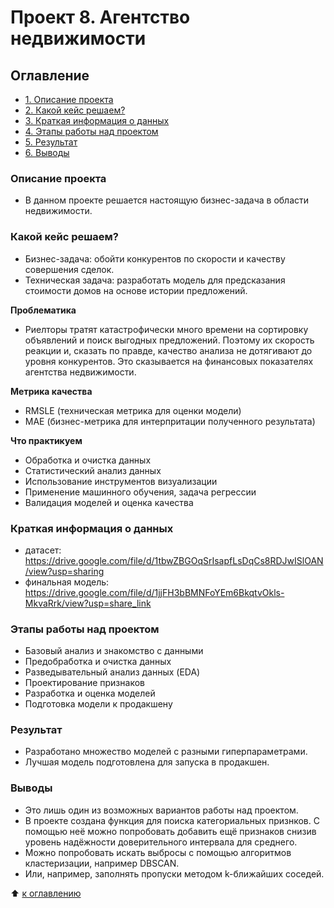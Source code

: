 # Проект 8. Агентство недвижимости


## Оглавление
- [1. Описание проекта](https://github.com/azudilins/sf_data_science/tree/main/project_8/README.md#Описание-проекта)
- [2. Какой кейс решаем?](https://github.com/azudilins/sf_data_science/tree/main/project_8/README.md#Какой-кейс-решаем)
- [3. Краткая информация о данных](https://github.com/azudilins/sf_data_science/tree/main/project_8/README.md#Краткая-информация-о-данных)
- [4. Этапы работы над проектом](https://github.com/azudilins/sf_data_science/tree/main/project_8/README.md#Этапы-работы-над-проектом)
- [5. Результат](https://github.com/azudilins/sf_data_science/tree/main/project_8/README.md#Результат)
- [6. Выводы](https://github.com/azudilins/sf_data_science/tree/main/project_8/README.md#Выводы)


### Описание проекта
- В данном проекте решается настоящую бизнес-задача в области недвижимости.


### Какой кейс решаем?
- Бизнес-задача: обойти конкурентов по скорости и качеству совершения сделок.
- Техническая задача: разработать модель для предсказания стоимости домов на основе истории предложений.


**Проблематика**
- Риелторы тратят катастрофически много времени на сортировку объявлений и поиск выгодных предложений. Поэтому их скорость реакции и, сказать по правде,
  качество анализа не дотягивают до уровня конкурентов. Это сказывается на финансовых показателях агентства недвижимости.


**Метрика качества**
- RMSLE (техническая метрика для оценки модели)
- MAE (бизнес-метрика для интерпритации полученного результата)


**Что практикуем**
- Обработка и очистка данных
- Статистический анализ данных
- Использование инструментов визуализации
- Применение машинного обучения, задача регрессии
- Валидация моделей и оценка качества


### Краткая информация о данных
- датасет: https://drive.google.com/file/d/1tbwZBGOqSrIsapfLsDqCs8RDJwISlOAN/view?usp=sharing
- финальная модель: https://drive.google.com/file/d/1jjFH3bBMNFoYEm6BkqtvOkls-MkvaRrk/view?usp=share_link


### Этапы работы над проектом
- Базовый анализ и знакомство с данными
- Предобработка и очистка данных
- Разведывательный анализ данных (EDA)
- Проектирование признаков
- Разработка и оценка моделей
- Подготовка модели к продакшену


### Результат
- Разработано множество моделей с разными гиперпараметрами.
- Лучшая модель подготовлена для запуска в продакшен.


### Выводы
- Это лишь один из возможных вариантов работы над проектом.
- В проекте создана функция для поиска категориальных признков. С помощью неё можно попробовать добавить ещё признаков снизив уровень надёжности
  доверительного интервала для среднего.
- Можно попробовать искать выбросы с помощью алгоритмов кластеризации, например DBSCAN.
- Или, например, заполнять пропуски методом k-ближайших соседей.

:arrow_up: [к оглавлению](https://github.com/azudilins/sf_data_science/tree/main/project_8/README.md#Оглавление)
